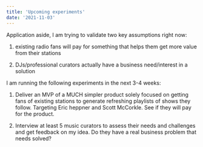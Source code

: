 ```yaml
---
title: 'Upcoming experiments'
date: '2021-11-03'
---
```


Application aside, I am trying to validate two key assumptions right now:

 1. existing radio fans will pay for something that helps them get more value from their stations

 2. DJs/professional curators actually have a business need/interest in a solution

I am running the following experiments in the next 3-4 weeks:

 1. Deliver an MVP of a MUCH simpler product solely focused on getting fans of existing stations to generate refreshing playlists of shows they follow. Targeting Eric heppner and Scott McCorkle. See if they will pay for the product.

 2. Interview at least 5 music curators to assess their needs and challenges and get feedback on my idea. Do they have a real business problem that needs solved?